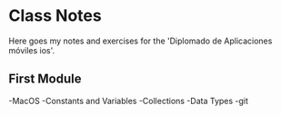 # Class Notes

Here goes my notes and exercises for the 'Diplomado de Aplicaciones móviles ios'.

## First Module
-MacOS
-Constants and Variables
-Collections
-Data Types
-git

